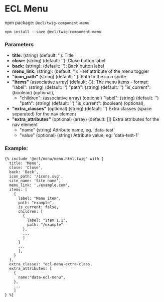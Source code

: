 # ECL Menu

npm package: `@ecl/twig-component-menu`

```shell
npm install --save @ecl/twig-component-menu
```

### Parameters

- **title:** (string) (default: ''): Title
- **close:** (string) (default: ''): Close button label
- **back:** (string): (default: ''): Back button label
- **menu_link:** (string): (default: ''): Href attribute of the menu toggler
- **"icon_path"** (string) (default: ''): Path to the icon sprite
- **"items"** (associative array) (default: {}): The menu items - format:
  "label": (string) (default: '')
  "path": (string) (default: '')
  "is_current": (boolean) (optional),
  - "children": (associative array) (optional)
    "label": (string) (default: '')
    "path": (string) (default: '')
    "is_current": (boolean) (optional),
- **"extra_classes"** (optional) (string) (default: '') Extra classes (space separated) for the nav element
- **"extra_attributes"** (optional) (array) (default: []) Extra attributes for the nav element
  - "name" (string) Attribute name, eg. 'data-test'
  - "value" (optional) (string) Attribute value, eg: 'data-test-1'

### Example:

<!-- prettier-ignore -->
```twig
{% include '@ecl/menu/menu.html.twig' with {
  title: 'Menu',
  close: 'Close',
  back: 'Back',
  icon_path: '/icons.svg',
  site_name: 'Site name',
  menu_link: './example.com',
  items: [
    {
      label: "Menu item",
      path: "example",
      is_current: false,
      children: [
        {
          label: "Item 1.1",
          path: "/example"
        },
        ...
        ]
      }
      ...
      ],
    }
  ],
  extra_classes: "ecl-menu-extra-class,
  extra_attributes: [
    {
      name:"data-ecl-menu",
    },
    ...
    ]
} %}
```
